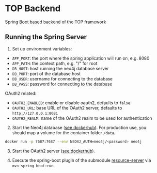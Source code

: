 # TOP Backend

Spring Boot based backend of the TOP framework

## Running the Spring Server

1. Set up environment variables:
* `APP_PORT`: the port where the spring application will run on, e.g. 8080
* `APP_PATH`: the context path, e.g. "/" for root
* `DB_HOST`: host running the neo4j database server
* `DB_PORT`: port of the database host
* `DB_USER`: username for connecting to the database
* `DB_PASS`: password for connecting to the database

OAuth2 related:
* `OAUTH2_ENABLED`: enable or disable oauth2, defaults to `false`
* `OAUTH2_URL`: base URL of the OAuth2 server, defaults to `http://127.0.0.1:8081`
* `OAUTH2_REALM`: name of the OAuth2 realm to be used for authentication

2. Start the Neo4j database ([see dockerhub](https://hub.docker.com/_/neo4j)). For production use, you should map a volume for the container folder `/data`.
```sh
docker run -p 7687:7687 --env NEO4J_AUTH=neo4j/<password> neo4j
```

3. Start the OAuth2 server ([see dockerhub](https://hub.docker.com/r/bitnami/keycloak)).

4. Execute the spring-boot plugin of the submodule [resource-server](resource-server) via `mvn spring-boot:run`.
